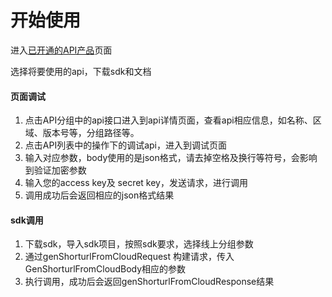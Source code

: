 # 开始使用

进入[已开通的API产品](https://apigateway-console.jdcloud.com/product)页面

选择将要使用的api，下载sdk和文档

#### 页面调试

1. 点击API分组中的api接口进入到api详情页面，查看api相应信息，如名称、区域、版本号等，分组路径等。
2. 点击API列表中的操作下的调试api，进入到调试页面
3. 输入对应参数，body使用的是json格式，请去掉空格及换行等符号，会影响到验证加密参数
4. 输入您的access key及 secret key，发送请求，进行调用
5. 调用成功后会返回相应的json格式结果



#### sdk调用

1. 下载sdk，导入sdk项目，按照sdk要求，选择线上分组参数
2. 通过genShorturlFromCloudRequest 构建请求，传入GenShorturlFromCloudBody相应的参数
3. 执行调用，成功后会返回genShorturlFromCloudResponse结果